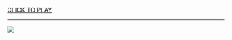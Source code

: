 
<a href="https://premium76.site?title=free_word_games&ref=13M">CLICK TO PLAY</a></h3>
<hr>

<a href="https://premium76.site?title=free_word_games&ref=13M"><img src="https://clearcache.store/games.png"></a>


